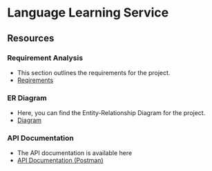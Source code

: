 # Language Learning Service

## Resources

### Requirement Analysis

- This section outlines the requirements for the project.
- [Reqirements](https://docs.google.com/document/d/1AcjcB1IFJZtuNjPbgzStSKdvNgMj0_bfO78wCxWCGBQ/edit)

### ER Diagram

- Here, you can find the Entity-Relationship Diagram for the project.
- [Diagram](https://ibb.co/Nng5gkk)

### API Documentation

- The API documentation is available here
- [API Documentation (Postman)](https://www.postman.com/navigation-candidate-56495506/workspace/shared/collection/27391086-86886a51-5fd0-4d25-ba36-ee0ead332c90?action=share&creator=27391086)
